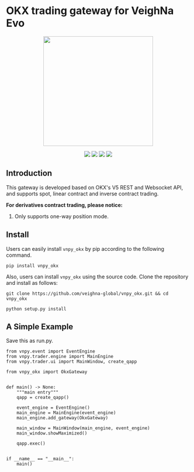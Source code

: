 # OKX trading gateway for VeighNa Evo

<p align="center">
    <img src ="https://github.com/veighna-global/vnpy_evo/blob/dev/logo.png" width="300" height="300"/>
</p>

<p align="center">
    <img src ="https://img.shields.io/badge/version-2025.10.05-blueviolet.svg"/>
    <img src ="https://img.shields.io/badge/platform-windows|linux|macos-yellow.svg"/>
    <img src ="https://img.shields.io/badge/python-3.10|3.11|3.12|3.13-blue.svg" />
    <img src ="https://img.shields.io/github/license/veighna-global/vnpy_okx.svg?color=orange"/>
</p>

## Introduction

This gateway is developed based on OKX's V5 REST and Websocket API, and supports spot, linear contract and inverse contract trading.

**For derivatives contract trading, please notice:**

1. Only supports one-way position mode.

## Install

Users can easily install ``vnpy_okx`` by pip according to the following command.

```
pip install vnpy_okx
```

Also, users can install ``vnpy_okx`` using the source code. Clone the repository and install as follows:

```
git clone https://github.com/veighna-global/vnpy_okx.git && cd vnpy_okx

python setup.py install
```

## A Simple Example

Save this as run.py.

```
from vnpy.event import EventEngine
from vnpy.trader.engine import MainEngine
from vnpy.trader.ui import MainWindow, create_qapp

from vnpy_okx import OkxGateway


def main() -> None:
    """main entry"""
    qapp = create_qapp()

    event_engine = EventEngine()
    main_engine = MainEngine(event_engine)
    main_engine.add_gateway(OkxGateway)

    main_window = MainWindow(main_engine, event_engine)
    main_window.showMaximized()

    qapp.exec()


if __name__ == "__main__":
    main()

```
